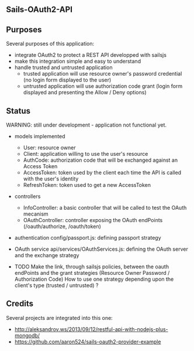 Sails-OAuth2-API
----------------

Purposes
--------

Several purposes of this application:

* integrate OAuth2 to protect a REST API developped with sailsjs
* make this integration simple and easy to understand
* handle trusted and untrusted application
  - trusted application will use resource owner's password credential (no login form displayed to the user)
  - untrusted application will use authorization code grant (login form displayed and presenting the Allow / Deny options)


Status
------

WARNING: still under development - application not functional yet.

- models implemented
  * User: resource owner
  * Client: application willing to use the user's resource
  * AuthCode: authorization code that will be exchanged against an Access Token
  * AccessToken: token used by the client each time the API is called with the user's identity
  * RefreshToken: token used to get a new AccessToken

- controllers
  * InfoController: a basic controller that will be called to test the OAuth mecanism
  * OAuthController: controller exposing the OAuth endPoints (/oauth/authorize, /oauth/token)

- authentication
  config/passport.js: defining passport strategy

- OAuth service
  api/services/OAuthServices.js: defining the OAuth server and the exchange strategy

- TODO
  Make the link, through sailsjs policies,  between the oauth endPoints and the grant strategies (Resource Owner Password / Authorization Code)
  How to use one strategy depending upon the client's type (trusted / untrusted) ?

Credits
-------

Several projects are integrated into this one:

* http://aleksandrov.ws/2013/09/12/restful-api-with-nodejs-plus-mongodb/
* https://github.com/aaron524/sails-oauth2-provider-example
